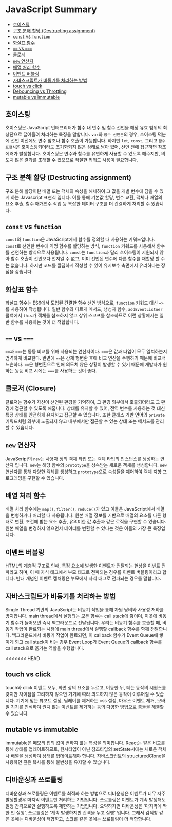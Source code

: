 # JavaScript Summary

- [호이스팅](#호이스팅)
- [구조 분해 할당 (Destructing assignment)](#구조-분해-할당-destructing-assignment)
- [`const` vs `function`](#const-vs-function)
- [화살표 함수](#화살표-함수)
- [`==` vs `===`](#-vs--equality-operators)
- [클로저](#클로저-closure)
- [`new` 연산자](#new-연산자)
- [배열 처리 함수](#배열-처리-함수)
- [이벤트 버블링](#이벤트-버블링)
- [자바스크립트가 비동기를 처리하는 방법](#자바스크립트가-비동기를-처리하는-방법)
- [touch vs click](#touch-vs-click)
- [Debouncing vs Throttling](#디바운싱과-쓰로틀링)
- [mutable vs immutable](#mutable-vs-immutable)

## 호이스팅

호이스팅은 JavaScript 인터프리터가 함수 내 변수 및 함수 선언을 해당 유효 범위의 최상단으로 끌어올려 처리하는 특징을 말합니다. `var`와 `함수 선언문`의 경우, 호이스팅 덕분에 선언 이전에도 변수 참조나 함수 호출이 가능합니다. 하지만 `let`, `const`, 그리고 `함수 표현식`은 호이스팅되더라도 초기화되지 않은 상태로 남아 있어, 선언 전에 접근하면 참조 에러가 발생합니다. 호이스팅은 변수와 함수를 유연하게 사용할 수 있도록 해주지만, 의도치 않은 결과를 초래할 수 있으므로 적절한 키워드 사용이 필요합니다.

## 구조 분해 할당 (Destructing assignment)

구조 분해 할당이란 배열 또는 객체의 속성을 해체하여 그 값을 개별 변수에 담을 수 있게 하는 Javascript 표현식 입니다. 이를 통해 기본값 할당, 변수 교환, 객체나 배열의 요소 추출, 함수 매개변수 작업 등 복잡한 데이터 구조를 더 간결하게 처리할 수 있습니다.

## `const` vs `function`

`const`와 `function`은 JavaScript에서 함수를 정의할 때 사용하는 키워드입니다. `const`로 선언한 변수에 익명 함수를 할당하는 방식, `function` 키워드를 사용해서 함수를 선언하는 방식으로 사용됩니다. `const`는 `function`과 달리 호이스팅이 지원되지 않아 함수 호출이 선언보다 먼저일 수 없고, 이미 선언된 변수에 다른 함수를 재할당 할 수는 없습니다. 하지만 코드를 깔끔하게 작성할 수 있어 유지보수 측면에서 유리하다는 장점을 갖습니다.

## 화살표 함수

화살표 함수는 ES6에서 도입된 간결한 함수 선언 방식으로, `function` 키워드 대신 `=>`를 사용하여 작성됩니다. 일반 함수와 다르게 메서드, 생성자 함수, `addEventListner` 콜백에서 `this`가 객체를 참조하지 않고 상위 스코프를 참조하므로 이런 상황에서는 일반 함수를 사용하는 것이 더 적합합니다.

## `==` vs `===`

`==`과 `===`는 동등 비교를 위해 사용되는 연산자이다. `===`은 값과 타입이 모두 일치하는지 엄격하게 비교한다. 반면에 `==`은 강제 형변환 후에 비교 연산을 수행하기 때문에 비교적 느슨하다. `==`은 형변환으로 인해 의도치 않은 상황이 발생할 수 있기 때문에 개발자가 원하는 동등 비교 시에는 `===`를 사용하는 것이 좋다.

## 클로저 (Closure)

클로저는 함수가 자신이 선언된 환경을 기억하여, 그 환경 외부에서 호출되더라도 그 환경에 접근할 수 있도록 해줍니다. 상태를 유지할 수 있어, 전역 변수를 사용하는 것 대신 특정 상태를 안전하게 유지하고 접근할 수 있습니다. 또한 클래스 기반 언어의 `private` 키워드처럼 외부에 노출되지 않고 내부에서만 접근할 수 있는 상태 또는 메서드를 관리할 수 있습니다.

## `new` 연산자

JavaScript의 `new`는 사용자 정의 객체 타입 또는 객체 타입의 인스턴스를 생성하는 연산자 입니다. `new`는 해당 함수의 `prototype`을 상속받는 새로운 객체를 생성합니다. `new` 연산자를 통해 다양한 객체를 생성하고 `prototype`으로 속성들을 제어하여 객체 지향 프로그래밍을 구현할 수 있습니다.

## 배열 처리 함수

배열 처리 함수에는 `map()`, `filter()`, `reduce()`가 있고 이들은 JavaScript에서 배열을 변형하거나 처리할 때 사용됩니다. 원본 배열 정보를 기반으로 배열의 요소를 다른 형태로 변환, 조건에 받는 요소 추출, 유의미한 값 추출과 같은 로직을 구현할 수 있습니다. 원본 배열을 변경하지 않으면서 데이터를 변환할 수 있다는 것은 이들의 가장 큰 특징입니다.

## 이벤트 버블링

HTML의 계층적 구조로 인해, 특정 요소에 발생한 이벤트가 전달되는 현상을 이벤트 전파라고 하며, 이 때 자식 태그에서 부모 태그로 전파되는 경우를 이벤트 버블링이라고 합니다. 반대 개념인 이벤트 캡처링은 부모에서 자식 태그로 전파되는 경우를 말합니다.

## 자바스크립트가 비동기를 처리하는 방법

Single Thread 기반의 JavaScript는 비동기 작업을 통해 자원 낭비와 사용성 저하를 방지합니다. main thread에서 실행되는 모든 함수는 call stack에 쌓이며, 이곳에 비동기 함수가 들어오면 즉시 백그라운드로 전달됩니다. 우리는 비동기 함수를 호출할 때, 비동기 작업이 완료되는 시점에 main thread에서 실행할 callback 함수를 함께 전달합니다. 백그라운드에서 비동기 작업이 완료되면, 이 callback 함수가 Event Queue에 쌓이게 되고 call stack이 비는 경우 Event Loop가 Event Queue의 callback 함수를 call stack으로 옮기는 역할을 수행합니다.

<<<<<<< HEAD

## touch vs click

touch와 click 이벤트 모두, 화면 상의 요소를 누르고, 이동한 뒤, 떼는 동작의 시퀀스를 갖지만 차이점을 고려하지 않으면 기기에 따라 의도하지 않은 동작이 이루어질 수 있습니다. 기기에 맞는 뷰포트 설정, 딜레이를 제거하는 css 설정, 마우스 이벤트 제거, 모바일 기기를 인식하여 원치 않는 이벤트를 제거하는 등의 다양한 방법으로 충돌을 해결할 수 있습니다.

## mutable vs immutable

immutable은 메모리 힙의 값이 변하지 않는 특성을 의미합니다. React는 얕은 비교를 통해 상태를 업데이트하므로, 원시타입이 아닌 참조타입의 setState시에는 새로운 객체나 배열을 생성하여 상태를 업데이트해야 합니다. 자바스크립트의 structuredClone을 사용하면 깊은 복사를 통해 불변성을 유지할 수 있습니다.

## 디바운싱과 쓰로틀링

디바운싱과 쓰로틀링은 이벤트를 최적화 하는 방법으로 디바운싱은 이벤트가 너무 자주 발생할경우 마지막 이벤트만 처리하는 기법입니다. 쓰로틀링은 이벤트가 계속 발생해도 일정 간격으로만 실행하도록 제한하는 기법입니다. 요약하자면 디바운싱은 '마지막에 딱 한 번 실행', 쓰로틀링은 '계속 발생하지만 간격을 두고 실행' 입니다. 그래서 검색창 같은 곳에는 디바운싱이 적합하고, 스크롤 같은 곳에는 쓰로틀링이 더 적합합니다.
